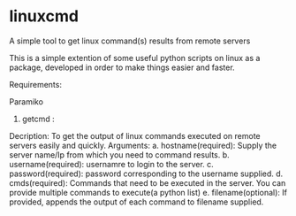 # linuxcmd
A simple tool to get linux command(s) results from remote servers

This is a simple extention of some useful python scripts on linux as a package, developed in order to make things easier and faster.


Requirements:

Paramiko



1. getcmd : 

Decription: To get the output of linux commands executed on remote servers easily and quickly.
Arguments: 
a. hostname(required): Supply the server name/Ip from which you need to command results.
b. username(required): usernamre to login to the server.
c. password(required): password corresponding to the username supplied. 
d. cmds(required): Commands that need to be executed in the server. You can provide multiple commands to execute(a python list)
e. filename(optional): If provided, appends the output of each command to filename supplied.

